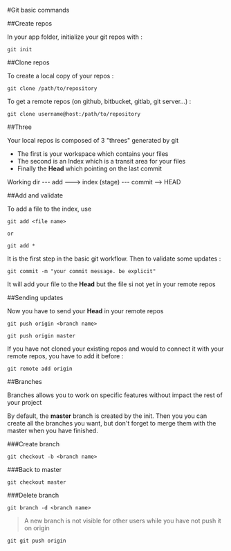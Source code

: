 #Git basic commands

##Create repos

In your app folder, initialize your git repos with :

```
git init
```

##Clone repos

To create a local copy of your repos :

```
git clone /path/to/repository
```

To get a remote repos (on github, bitbucket, gitlab, git server...) :

```
git clone username@host:/path/to/repository
```

##Three

Your local repos is composed of 3 "threes" generated by git
* The first is your workspace which contains your files
* The second is an Index which is a transit area for your files
* Finally the **Head** which pointing on the last commit

Working dir --- add ---> index (stage) --- commit --> HEAD

##Add and validate

To add a file to the index, use 

```
git add <file name>

or 

git add *
```

It is the first step in the basic git workflow. Then to validate some updates :

```
git commit -m "your commit message. be explicit"
```

It will add your file to the **Head** but the file si not yet in your remote repos

##Sending updates

Now you have to send your **Head** in your remote repos

```
git push origin <branch name>

git push origin master
```

If you have not cloned your existing repos and would to connect it with your remote repos, you have to add it before :

```
git remote add origin
```

##Branches

Branches allows you to work on specific features without impact the rest of your project

By default, the **master** branch is created by the init. Then you you can create all the branches you want, but don't forget to merge them with the master when you have finished.

###Create branch

```
git checkout -b <branch name>
```

###Back to master

```
git checkout master
```

###Delete branch

```
git branch -d <branch name>
```

> A new branch is not visible for other users while you have not push it on origin

```
git git push origin
```
